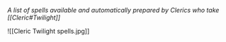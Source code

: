 *A list of spells available and automatically prepared by Clerics who take [[Cleric#Twilight]]*

![[Cleric Twilight spells.jpg]]